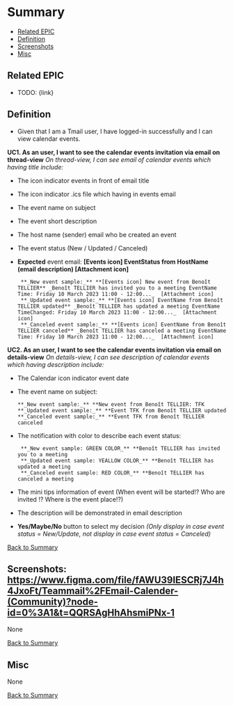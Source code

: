 # Summary

* [Related EPIC](#related-epic)
* [Definition](#definition)
* [Screenshots](#screenshots)
* [Misc](#misc)

## Related EPIC

* TODO: {link}

## Definition

- Given that I am a Tmail user, I have logged-in successfully and I can view calendar events.

**UC1. As an user, I want to see the calendar events invitation via email on thread-view**
 _On thread-view, I can see email of calendar events which having title include:_
- The icon indicator events in front of email title 
- The icon indicator .ics file which having in events email
- The event name on subject
- The event short description
- The host name (sender) email who be created an event
- The event status (New / Updated / Canceled)
- **Expected** event email: **[Events icon] EventStatus from HostName (email description) [Attachment icon]**

       **_New event sample:_** **[Events icon] New event from Benoît TELLIER** _Benoît TELLIER has invited you to a meeting EventName Time: Friday 10 March 2023 11:00 - 12:00..._  [Attachment icon]
       **_Updated event sample:_** **[Events icon] EventName from Benoît TELLIER updated** _Benoît TELLIER has updated a meeting EventName TimeChanged: Friday 10 March 2023 11:00 - 12:00..._  [Attachment icon]
       **_Canceled event sample:_** **[Events icon] EventName from Benoît TELLIER canceled** _Benoît TELLIER has canceled a meeting EventName Time: Friday 10 March 2023 11:00 - 12:00..._  [Attachment icon]

**UC2. As an user, I want to see the calendar events invitation via email on details-view**
 _On details-view, I can see description of calendar events which having description include:_
- The Calendar icon indicator event date
- The event name on subject:

      **_New event sample:_** **New event from Benoît TELLIER: TFK
      **_Updated event sample:_** **Event TFK from Benoît TELLIER updated
      **_Canceled event sample:_** **Event TFK from Benoît TELLIER canceled

- The notification with color to describe each event status:

       **_New event sample: GREEN COLOR_** **Benoît TELLIER has invited you to a meeting
       **_Updated event sample: YEALLOW COLOR_** **Benoît TELLIER has updated a meeting
       **_Canceled event sample: RED COLOR_** **Benoît TELLIER has canceled a meeting

- The mini tips information of event (When event will be started!? Who are invited !? Where is the event place!?)
- The description will be demonstrated in email description
- **Yes/Maybe/No** button to select my decision _(Only display in case event status = New/Update, not display in case event status = Canceled)_




[Back to Summary](#summary)

## Screenshots: https://www.figma.com/file/fAWU39IESCRj7J4h4JxoFt/Teammail%2FEmail-Calender-(Community)?node-id=0%3A1&t=QQRSAgHhAhsmiPNx-1
None

[Back to Summary](#summary)

## Misc

None

[Back to Summary](#summary)
